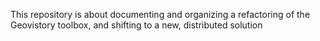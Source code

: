 This repository is about documenting and organizing a refactoring of the Geovistory toolbox, and shifting to a new, distributed solution
